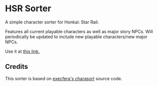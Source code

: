 # HSR Sorter
A simple character sorter for Honkai: Star Rail. 

Features all current playable characters as well as major story NPCs. Will periodically be updated to include new playable characters/new major NPCs.

Use it at [this link.](https://hsrlist.jodru.com/)


## Credits
This sorter is based on [execfera's charasort](https://github.com/execfera/charasort/)  source code.



